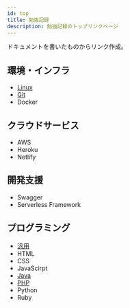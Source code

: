 ```yaml
---
id: top
title: 勉強記録
description: 勉強記録のトップリンクページ
---
```


ドキュメントを書いたものからリンク作成。

## 環境・インフラ
- [Linux](/docs/Linux/linux-overview)
- [Git](/docs/Git/git-overview)
- Docker

## クラウドサービス
- AWS
- Heroku
- Netlify

## 開発支援
- Swagger
- Serverless Framework

## プログラミング
- [汎用](/docs/General/if-flat)
- HTML
- CSS
- JavaScirpt
- [Java](/docs/Java/Pure/java-overview)
- [PHP](/docs/PHP/Pure/php-overview)
- Python
- Ruby